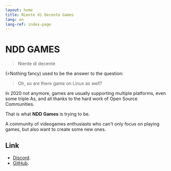 ```yaml
---
layout: home
title: Niente di Decente Games
lang: en
lang-ref: index-page
---
```


# NDD GAMES

> Niente di decente

(=Nothing fancy) used to be the answer to the question:

> Oh, so are there game on Linux as well?

In 2020 not anymore, games are usually supporting multiple platforms, even some triple As, and all thanks to the hard work of Open Source Communities.

That is what **NDD Games** is trying to be.

A community of videogames enthusiasts who can't only focus on playing games, but also want to create some new ones.

## Link

- [Discord](https://discord.gg/ysJUrSm).
- [GitHub](https://github.com/nientedidecente).
